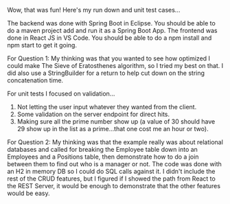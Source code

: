 Wow, that was fun! Here's my run down and unit test cases...

The backend was done with Spring Boot in Eclipse. You should be able to do a maven project add and run it as a Spring Boot App.
The frontend was done in React JS in VS Code. You should be able to do a npm install and npm start to get it going.

For Question 1:
My thinking was that you wanted to see how optimized I could make The Sieve of Eratosthenes algorithm, so I tried my best on that. I did also use a StringBuilder for a return to help cut down on the string concatenation time.

For unit tests I focused on validation...
1) Not letting the user input whatever they wanted from the client. 
2) Some validation on the server endpoint for direct hits.
3) Making sure all the prime number show up (a value of 30 should have 29 show up in the list as a prime…that one cost me an hour or two).

For Question 2:
My thinking was that the example really was about relational databases and called for breaking the Employee table down into an Employees and a Positions table, then demonstrate how to do a join between them to find out who is a manager or not. The code was done with an H2 in memory DB so I could do SQL calls against it. I didn't include the rest of the CRUD features, but I figured if I showed the path from React to the REST Server, it would be enough to demonstrate that the other features would be easy.
